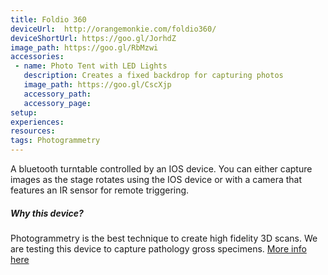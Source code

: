 ```yaml
---
title: Foldio 360
deviceUrl: 	http://orangemonkie.com/foldio360/
deviceShortUrl:	https://goo.gl/JorhdZ
image_path:	https://goo.gl/RbMzwi
accessories:
 - name: Photo Tent with LED Lights
   description:	Creates a fixed backdrop for capturing photos
   image_path: https://goo.gl/CscXjp 
   accessory_path: 
   accessory_page: 
setup:
experiences:
resources:
tags: Photogrammetry
---
```


A bluetooth turntable controlled by an IOS device. You can either capture images as the stage rotates using the IOS device or with a camera that features an IR sensor for remote triggering.

##### Why this device?
Photogrammetry is the best technique to create high fidelity 3D scans. We are testing this device to capture pathology gross specimens. [More info here](https://3dscanexpert.com/review-foldio360-3d-scanning-photogrammetry/)